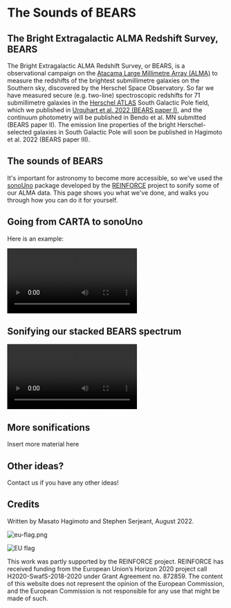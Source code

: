 # The Sounds of BEARS
## The Bright Extragalactic ALMA Redshift Survey, BEARS

The Bright Extragalactic ALMA Redshift Survey, or BEARS, is a observational campaign on the [Atacama Large Millimetre Array (ALMA)](https://almascience.eso.org/) to measure the redshifts of the brightest submillimetre galaxies on the Southern sky, discovered by the Herschel Space Observatory. So far we have measured secure (e.g. two-line) spectroscopic redshifts for 71 submillimetre galaxies in the [Herschel ATLAS](https://www.h-atlas.org/) South Galactic Pole field, which we published in [Urquhart et al. 2022 (BEARS paper I)](https://ui.adsabs.harvard.edu/abs/2022MNRAS.511.3017U/abstract), and the continuum photometry will be published in Bendo et al. MN submitted (BEARS paper II). The emission line properties of the bright Herschel-selected galaxies in South Galactic Pole will soon be published in Hagimoto et al. 2022 (BEARS paper III).  

## The sounds of BEARS

It's important for astronomy to become more accessible, so we've used the [sonoUno](https://www.sonouno.org.ar/) package developed by the [REINFORCE](https://www.reinforceeu.eu/) project to sonify some of our ALMA data. This page shows you what we've done, and walks you through how you can do it for yourself.

## Going from CARTA to sonoUno

Here is an example:

<video src="https://user-images.githubusercontent.com/49630165/184367078-e3a23582-bb86-424d-a2ef-ba3c874e2c05.mp4" controls="controls" style="max-width: 730px;">
</video>

## Sonifying our stacked BEARS spectrum

<video src="https://user-images.githubusercontent.com/49630165/184357872-82f50625-d4b0-46be-8c38-4d6f87dfd4ee.mp4" controls="controls" style="max-width: 730px;">
</video>

## More sonifications

Insert more material here

## Other ideas?
Contact us if you have any other ideas!

## Credits
Written by Masato Hagimoto and Stephen Serjeant, August 2022. 

![eu-flag.png](/sounds-of-bears/assets/eu-flag.png)

<img src="sounds-of-bears/assets/cool.png" alt="EU flag" class="inline"/>

This work was partly supported by the REINFORCE project. REINFORCE has received funding from the European Union’s Horizon 2020 project call H2020-SwafS-2018-2020 under Grant Agreement no. 872859. The content of this website does not represent the opinion of the European Commission, and the European Commission is not responsible for any use that might be made of such.


